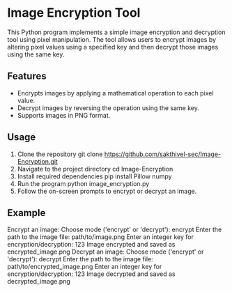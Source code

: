 # Image Encryption Tool

This Python program implements a simple image encryption and decryption tool using pixel manipulation. The tool allows users to encrypt images by altering pixel values using a specified key and then decrypt those images using the same key.

## Features
- Encrypts images by applying a mathematical operation to each pixel value.
- Decrypt images by reversing the operation using the same key.
- Supports images in PNG format.

## Usage

1. Clone the repository
   git clone https://github.com/sakthivel-sec/Image-Encryption.git
2. Navigate to the project directory
   cd Image-Encryption
3. Install required dependencies
   pip install Pillow numpy
4. Run the program
   python image_encryption.py
5. Follow the on-screen prompts to encrypt or decrypt an image.

## Example

Encrypt an image:
  Choose mode ('encrypt' or 'decrypt'): encrypt Enter the path to the image file: path/to/image.png Enter an integer key for 
  encryption/decryption: 123 Image encrypted and saved as encrypted_image.png
Decrypt an image:
  Choose mode ('encrypt' or 'decrypt'): decrypt Enter the path to the image file: path/to/encrypted_image.png Enter an integer key for 
  encryption/decryption: 123 Image decrypted and saved as decrypted_image.png

